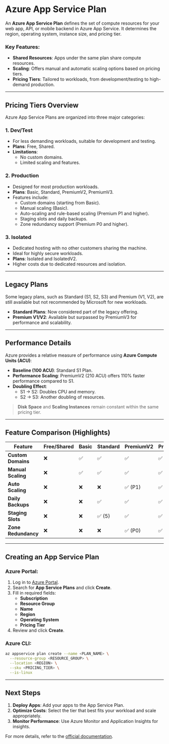 
# Azure App Service Plan

An **Azure App Service Plan** defines the set of compute resources for your web app, API, or mobile backend in Azure App Service. It determines the region, operating system, instance size, and pricing tier. 

### Key Features:
- **Shared Resources**: Apps under the same plan share compute resources.
- **Scaling**: Offers manual and automatic scaling options based on pricing tiers.
- **Pricing Tiers**: Tailored to workloads, from development/testing to high-demand production.

---

## Pricing Tiers Overview

Azure App Service Plans are organized into three major categories:

### 1. **Dev/Test**  
- For less demanding workloads, suitable for development and testing.
- **Plans**: Free, Shared.
- **Limitations**:
  - No custom domains.
  - Limited scaling and features.

### 2. **Production**  
- Designed for most production workloads.
- **Plans**: Basic, Standard, PremiumV2, PremiumV3.
- Features include:
  - Custom domains (starting from Basic).
  - Manual scaling (Basic).
  - Auto-scaling and rule-based scaling (Premium P1 and higher).
  - Staging slots and daily backups.
  - Zone redundancy support (Premium P0 and higher).

### 3. **Isolated**  
- Dedicated hosting with no other customers sharing the machine.
- Ideal for highly secure workloads.
- **Plans**: Isolated and IsolatedV2.
- Higher costs due to dedicated resources and isolation.

---

## Legacy Plans
Some legacy plans, such as Standard (S1, S2, S3) and Premium (V1, V2), are still available but not recommended by Microsoft for new workloads.  
- **Standard Plans**: Now considered part of the legacy offering.  
- **Premium V1/V2**: Available but surpassed by PremiumV3 for performance and scalability.

---

## Performance Details

Azure provides a relative measure of performance using **Azure Compute Units (ACU)**:  
- **Baseline (100 ACU)**: Standard S1 Plan.  
- **Performance Scaling**: PremiumV2 (210 ACU) offers 110% faster performance compared to S1.  
- **Doubling Effect**:  
  - S1 → S2: Doubles CPU and memory.  
  - S2 → S3: Another doubling of resources.

> **Disk Space** and **Scaling Instances** remain constant within the same pricing tier.

---

## Feature Comparison (Highlights)

| Feature                     | Free/Shared | Basic  | Standard | PremiumV2 | PremiumV3 | Isolated |
|-----------------------------|-------------|--------|----------|-----------|-----------|----------|
| **Custom Domains**          | ❌          | ✅      | ✅        | ✅         | ✅         | ✅        |
| **Manual Scaling**          | ❌          | ✅      | ✅        | ✅         | ✅         | ✅        |
| **Auto Scaling**            | ❌          | ❌      | ❌        | ✅ (P1)    | ✅         | ✅        |
| **Daily Backups**           | ❌          | ❌      | ✅        | ✅         | ✅         | ✅        |
| **Staging Slots**           | ❌          | ❌      | ✅ (5)    | ✅         | ✅         | ✅        |
| **Zone Redundancy**         | ❌          | ❌      | ❌        | ✅ (P0)    | ✅         | ✅        |

---

## Creating an App Service Plan

### Azure Portal:
1. Log in to [Azure Portal](https://portal.azure.com).
2. Search for **App Service Plans** and click **Create**.
3. Fill in required fields:
   - **Subscription**
   - **Resource Group**
   - **Name**
   - **Region**
   - **Operating System**
   - **Pricing Tier**
4. Review and click **Create**.

### Azure CLI:
```bash
az appservice plan create --name <PLAN_NAME> \
  --resource-group <RESOURCE_GROUP> \
  --location <REGION> \
  --sku <PRICING_TIER> \
  --is-linux
```

---

## Next Steps
1. **Deploy Apps**: Add your apps to the App Service Plan.
2. **Optimize Costs**: Select the tier that best fits your workload and scale appropriately.
3. **Monitor Performance**: Use Azure Monitor and Application Insights for insights.

For more details, refer to the [official documentation](https://learn.microsoft.com/en-us/azure/app-service/overview-hosting-plans).  
